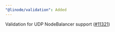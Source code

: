 ```yaml
---
"@linode/validation": Added
---
```


Validation for UDP NodeBalancer support ([#11321](https://github.com/linode/manager/pull/11321))
